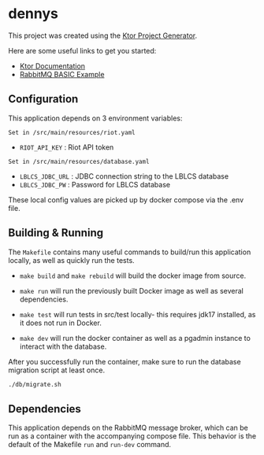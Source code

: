 # dennys

This project was created using the [Ktor Project Generator](https://start.ktor.io).

Here are some useful links to get you started:

- [Ktor Documentation](https://ktor.io/docs/home.html)
- [RabbitMQ BASIC Example](https://www.rabbitmq.com/tutorials/tutorial-one-java)

## Configuration

This application depends on 3 environment variables:

`Set in /src/main/resources/riot.yaml`
- `RIOT_API_KEY` : Riot API token

`Set in /src/main/resources/database.yaml`
- `LBLCS_JDBC_URL` : JDBC connection string to the LBLCS database
- `LBLCS_JDBC_PW` : Password for LBLCS database

These local config values are picked up by docker compose via the .env file.

## Building & Running

The `Makefile` contains many useful commands to build/run this application locally, as well as quickly run the tests. 

- `make build` and `make rebuild` will build the docker image from source.

- `make run` will run the previously built Docker image as well as several
dependencies.

- `make test` will run tests in src/test locally- this requires jdk17 installed, as it does not run in Docker.

- `make dev` will run the docker container as well as a pgadmin instance to
interact with the database.

After you successfully run the container, make sure to run the database
migration script at least once.

```bash
./db/migrate.sh
```

## Dependencies

This application depends on the RabbitMQ message broker, which can be run as a
container with the accompanying compose file. This behavior is the default of
the Makefile `run` and `run-dev` command.

